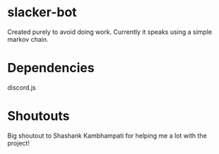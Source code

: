 # slacker-bot
Created purely to avoid doing work.  Currently it speaks using a simple markov chain.

# Dependencies
discord.js

# Shoutouts
Big shoutout to Shashank Kambhampati for helping me a lot with the project!
